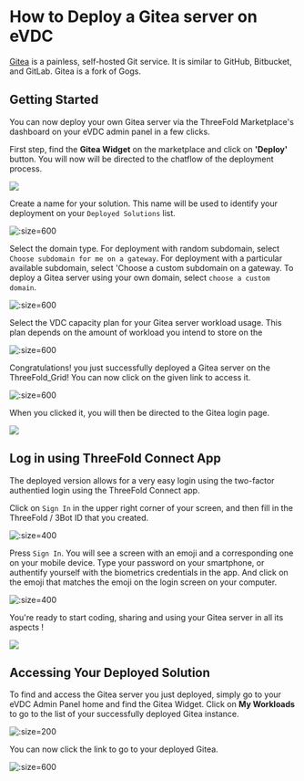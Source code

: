 # How to Deploy a Gitea server on eVDC

[Gitea](https://gitea.io/en-us/) is a painless, self-hosted Git service. It is similar to GitHub, Bitbucket, and GitLab. Gitea is a fork of Gogs.

## Getting Started

You can now deploy your own Gitea server via the ThreeFold Marketplace's dashboard on your eVDC admin panel in a few clicks.

First step, find the **Gitea Widget** on the marketplace and click on **'Deploy'** button. You will now will be directed to the chatflow of the deployment process.

![](img/evdc_marketplace_gitea_widget.png)

Create a name for your solution. This name will be used to identify your deployment on your `Deployed Solutions` list.

![](img/evdc_gitea_01_name.png ':size=600')

Select the domain type. For deployment with random subdomain, select `Choose subdomain for me on a gateway`. For deployment with a particular available subdomain, select 'Choose a custom subdomain on a gateway. To deploy a Gitea server using your own domain, select `choose a custom domain`.

![](img/evdc_gitea_02_domain.png ':size=600')

Select the VDC capacity plan for your Gitea server workload usage. This plan depends on the amount of workload you intend to store on the 

![](img/evdc_gitea_03_flavour.png ':size=600')

Congratulations! you just successfully deployed a Gitea server on the ThreeFold_Grid! You can now click on the given link to access it.

![](img/evdc_gitea_04_success.png ':size=600')

When you clicked it, you will then be directed to the Gitea login page.

![](img/evdc_gitea_05_url.png)

## Log in using ThreeFold Connect App

The deployed version allows for a very easy login using the two-factor authentied login using the ThreeFold Connect app.

Click on `Sign In` in the upper right corner of your screen, and then fill in the ThreeFold / 3Bot ID that you created. 

![](img/evdc_tfc_login.png ':size=400')

Press `Sign In`. You will see a screen with an emoji and a corresponding one on your mobile device. Type your password on your smartphone, or authentify yourself with the biometrics credentials in the app. And click on the emoji that matches the emoji on the login screen on your computer.

![](img/evdc_tfc_sso.png ':size=400')

You're ready to start coding, sharing and using your Gitea server in all its aspects !

![](img/evdc_gitea_06_loggedin.png)


## Accessing Your Deployed Solution

To find and access the Gitea server you just deployed, simply go to your eVDC Admin Panel home and find the Gitea Widget. Click on **My Workloads** to go to the list of your successfully deployed Gitea instance.

![](img/evdc_gitea_07_myworkload.png ':size=200')

You can now click the link to go to your deployed Gitea.

![](img/evdc_gitea_08_access.png ':size=600') 
